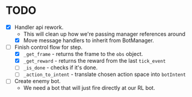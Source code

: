 # TODO

* [x] Handler api rework.
    * This will clean up how we're passing manager references around 
    * [x] Move message handlers to inherit from BotManager.
* [ ] Finish control flow for step.
  * [x] `_get_frame` - returns the frame to the `obs` object.
  * [x] `_get_reward` - returns the reward from the last `tick_event`
  * [ ] `_is_done` - checks if it's done.
  * [ ] `_action_to_intent` - translate chosen action space into `botIntent`
* [ ] Create enemy bot.
  * We need a bot that will just fire directly at our RL bot.